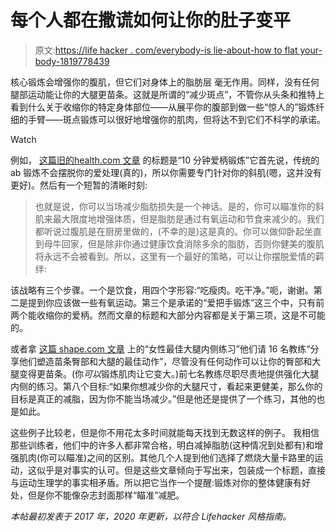 # 每个人都在撒谎如何让你的肚子变平

> 原文:[https://life hacker . com/everybody-is lie-about-how to flat your-body-1819778439](https://lifehacker.com/everybody-is-lying-about-how-to-flatten-your-belly-1819778439)

核心锻炼会增强你的腹肌，但它们对身体上的脂肪层 毫无作用。同样，没有任何腿部运动能让你的大腿更苗条。这就是所谓的“减少斑点”，不管你从头条和推特上看到什么关于收缩你的特定身体部位——从展平你的腹部到做一些“惊人的”锻炼纤细的手臂——斑点锻炼可以很好地增强你的肌肉，但将达不到它们不科学的承诺。

Watch

例如， [这篇旧的health.com 文章](http://www.health.com/fitness/a-10-minute-love-handle-workout) 的标题是“10 分钟爱柄锻炼”它首先说，传统的 ab 锻炼不会摆脱你的爱处理(真的)，所以你需要专门针对你的斜肌(嗯，这并没有更好)。然后有一个短暂的清晰时刻:

> 也就是说，你可以当场减少脂肪损失是一个神话。是的，你可以瞄准你的斜肌来最大限度地增强体质，但是脂肪是通过有氧运动和节食来减少的。我们都听说过腹肌是在厨房里做的，(不幸的是)这是真的。你可以做仰卧起坐直到母牛回家，但是除非你通过健康饮食消除多余的脂肪，否则你健美的腹肌将永远不会被看到。所以，这里有一个最好的策略，可以让你摆脱爱情的羁绊:

该战略有三个步骤。一个是饮食，用四个字形容:“吃瘦肉。吃干净。”呃，谢谢。第二是提到你应该做一些有氧运动。第三个是承诺的“爱把手锻炼”这三个中，只有前两个能收缩你的爱柄。然而文章的标题和大部分内容都是关于第三项，这是不可能的。

或者拿 [这篇 shape.com 文章](https://www.shape.com/fitness/workouts/best-inner-thigh-exercises-all-time) 上的“女性最佳大腿内侧练习”他们请 16 名教练“分享他们塑造苗条臀部和大腿的最佳动作”，尽管没有任何动作可以让你的臀部和大腿变得更苗条。(你*可以*锻炼肌肉让它变大。)前七名教练尽职尽责地提供强化大腿内侧的练习。第八个目标:“如果你想减少你的大腿尺寸，看起来更健美，那么你的目标是真正的减脂，因为你不能当场减少。”但是他还是提供了一个练习，其他的也是如此。

这些例子比较老，但是你不用花太多时间就能每天找到无数这样的例子。 我相信那些训练者，他们中的许多人都非常合格，明白减掉脂肪(这种情况到处都有)和增强肌肉(你可以瞄准)之间的区别。其他几个人提到他们选择了燃烧大量卡路里的运动，这似乎是对事实的认可。但是这些文章倾向于写出来，包装成一个标题，直接与运动生理学的事实相矛盾。所以把它当作一个提醒:锻炼对你的整体健康有好处，但是你不能像杂志封面那样“瞄准”减肥。

*本帖最初发表于 2017 年，2020 年更新，以符合 Lifehacker 风格指南。*
